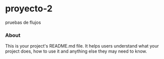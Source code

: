 proyecto-2
==========

pruebas de flujos

### About

This is your project's README.md file. It helps users understand what your
project does, how to use it and anything else they may need to know.